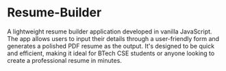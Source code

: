 # Resume-Builder
A lightweight resume builder application developed in vanilla JavaScript. The app allows users to input their details through a user-friendly form and generates a polished PDF resume as the output. It's designed to be quick and efficient, making it ideal for BTech CSE students or anyone looking to create a professional resume in minutes.
